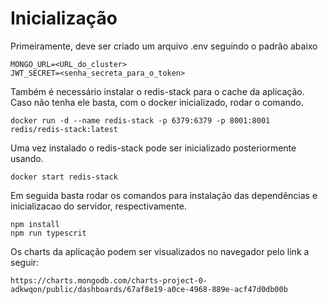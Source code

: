 # Inicialização

Primeiramente, deve ser criado um arquivo .env seguindo o padrão abaixo

```
MONGO_URL=<URL_do_cluster>
JWT_SECRET=<senha_secreta_para_o_token>
```

Também é necessário instalar o redis-stack para o cache da aplicação. Caso não tenha ele basta, com o docker inicializado, rodar o comando.

```
docker run -d --name redis-stack -p 6379:6379 -p 8001:8001 redis/redis-stack:latest
```

Uma vez instalado o redis-stack pode ser inicializado posteriormente usando.

```
docker start redis-stack
```

Em seguida basta rodar os comandos para instalação das dependências e inicializacao do servidor, respectivamente.

```
npm install
npm run typescrit
```

Os charts da aplicação podem ser visualizados no navegador pelo link a seguir:

```
https://charts.mongodb.com/charts-project-0-adkwqon/public/dashboards/67af8e19-a0ce-4968-889e-acf47d0db00b
```